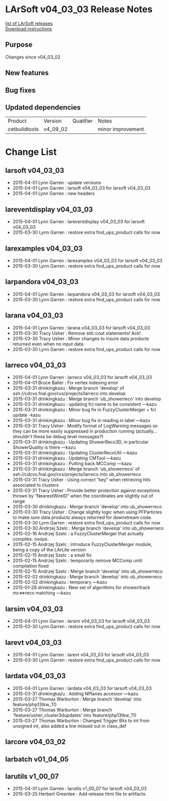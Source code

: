 # LArSoft v04_03_03 Release Notes



[list of LArSoft releases](LArSoft_release_list)  
[Download instructions](http://scisoft.fnal.gov/scisoft/bundles/larsoft/v04_03_03/larsoft-v04_03_03.html)

## Purpose

Changes since v04_03_02

## New features

## Bug fixes

## Updated dependencies

|               |          |           |                   |
|---------------|----------|-----------|-------------------|
| Product       | Version  | Qualifier | Notes             |
| cetbuildtools | v4_09_02 |           | minor improvement |

# Change List

## larsoft v04_03_03

-   2015-04-01 Lynn Garren : update versions
-   2015-04-01 Lynn Garren : larsoft v04_03_03 for larsoft v04_03_03
-   2015-04-01 Lynn Garren : new headers

## lareventdisplay v04_03_03

-   2015-04-01 Lynn Garren : lareventdisplay v04_03_03 for larsoft v04_03_03
-   2015-03-30 Lynn Garren : restore extra find_ups_product calls for now

## larexamples v04_03_03

-   2015-04-01 Lynn Garren : larexamples v04_03_03 for larsoft v04_03_03
-   2015-03-30 Lynn Garren : restore extra find_ups_product calls for now

## larpandora v04_03_03

-   2015-04-01 Lynn Garren : larpandora v04_03_03 for larsoft v04_03_03
-   2015-03-30 Lynn Garren : restore extra find_ups_product calls for now

## larana v04_03_03

-   2015-04-01 Lynn Garren : larana v04_03_03 for larsoft v04_03_03
-   2015-03-30 Tracy Usher : Remove std::cout statements! Ack!
-   2015-03-30 Tracy Usher : Minor changes to insure data products returned even when no input data
-   2015-03-30 Lynn Garren : restore extra find_ups_product calls for now

## larreco v04_03_03

-   2015-04-01 Lynn Garren : larreco v04_03_03 for larsoft v04_03_03
-   2015-04-01 Bruce Baller : Fix vertex indexing error
-   2015-03-31 drinkingkazu : Merge branch 'develop' of ssh://cdcvs.fnal.gov/cvs/projects/larreco into develop
-   2015-03-31 drinkingkazu : Merge branch 'ub_showerreco' into develop
-   2015-03-31 drinkingkazu : updating fcl name to be consistent —kazu
-   2015-03-31 drinkingkazu : Minor bug fix in FuzzyClusterMerger + fcl update -kazu
-   2015-03-31 drinkingkazu : Minor bug fix in reading in label —kazu
-   2015-03-31 Tracy Usher : Modify format of LogWarning messages so they can be more easily suppressed in production running (actually… shouldn't these be debug level messages?)
-   2015-03-31 drinkingkazu : Updating ShowerReco3D, in particular ShowerQuality is there —kazu
-   2015-03-31 drinkingkazu : Updating ClusterRecoUtil —kazu
-   2015-03-31 drinkingkazu : Updating CMTool —kazu
-   2015-03-31 drinkingkazu : Putting back MCComp —kazu
-   2015-03-31 drinkingkazu : Merge branch 'ub_showerreco' of ssh://cdcvs.fnal.gov/cvs/projects/larreco into ub_showerreco
-   2015-03-31 Tracy Usher : Using correct “key” when retrieving hits associated to clusters
-   2015-03-31 Tracy Usher : Provide better protection against exceptions thrown by “NearestWireID” when the coordinates are slightly out of range
-   2015-03-30 drinkingkazu : Merge branch 'develop' into ub_showerreco
-   2015-03-30 Tracy Usher : Change slightly logic when using PFParticles to make sure data products always returned for downstream code.
-   2015-03-30 Lynn Garren : restore extra find_ups_product calls for now
-   2015-03-30 Andrzej Szelc : Merge branch 'develop' into ub_showerreco
-   2015-02-16 Andrzej Szelc : a FuzzyClusterMerger that actually compiles. ooops.
-   2015-02-15 Andrzej Szelc : introduce FuzzyClusterMerger module, being a copy of the LArLite version
-   2015-02-15 Andrzej Szelc : a small fix
-   2015-02-15 Andrzej Szelc : temporarily remove MCComp until compilation fixed
-   2015-02-15 Andrzej Szelc : Merge branch 'develop' into ub_showerreco
-   2015-02-02 drinkingkazu : Merge branch 'develop' into ub_showerreco
-   2015-02-02 drinkingkazu : temporary —kazu
-   2015-01-28 drinkingkazu : New set of algorithms for shower/track mc\<=\>reco matching —kazu

## larsim v04_03_03

-   2015-04-01 Lynn Garren : larsim v04_03_03 for larsoft v04_03_03
-   2015-03-30 Lynn Garren : restore extra find_ups_product calls for now

## larevt v04_03_03

-   2015-04-01 Lynn Garren : larevt v04_03_03 for larsoft v04_03_03
-   2015-03-30 Lynn Garren : restore extra find_ups_product calls for now

## lardata v04_03_03

-   2015-04-01 Lynn Garren : lardata v04_03_03 for larsoft v04_03_03
-   2015-03-31 drinkingkazu : Adding NPlanes accessor —kazu
-   2015-03-27 Thomas Warburton : Merge branch 'develop' into feature/php13tkw_T0
-   2015-03-27 Thomas Warburton : Merge branch 'feature/usher_cluster3dupdates' into feature/php13tkw_T0
-   2015-03-27 Thomas Warburton : Changed Trigger Bits to int from unsigned int, also added a line missed out in class_def

## larcore v04_03_02

## larbatch v01_04_05

## larutils v1_00_07

-   2015-04-01 Lynn Garren : larutils v1_00_07 for larsoft v04_03_03
-   2015-03-25 Herbert Greenlee : Add release html file to artifacts.
